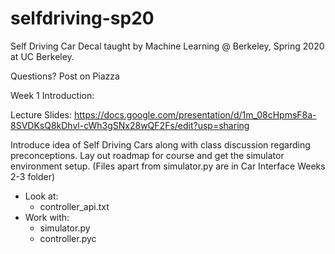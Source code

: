 # selfdriving-sp20

Self Driving Car Decal taught by Machine Learning @ Berkeley, Spring 2020 at UC Berkeley.

Questions? Post on Piazza

Week 1 Introduction:

Lecture Slides: https://docs.google.com/presentation/d/1m_08cHpmsF8a-8SVDKsQ8kDhvl-cWh3gSNx28wQF2Fs/edit?usp=sharing

Introduce idea of Self Driving Cars along with class discussion regarding preconceptions.  Lay out roadmap for course and get the simulator environment setup. (Files apart from simulator.py are in Car Interface Weeks 2-3 folder)
* Look at:
  * controller_api.txt
* Work with:
  * simulator.py
  * controller.pyc
